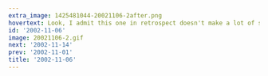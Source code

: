 ```yaml
---
extra_image: 1425481044-20021106-2after.png
hovertext: Look, I admit this one in retrospect doesn't make a lot of sense, but look at the attention to detail on the Hamburlar, who is slowly loosing his middle finger!
id: '2002-11-06'
image: 20021106-2.gif
next: '2002-11-14'
prev: '2002-11-01'
title: '2002-11-06'
---
```

